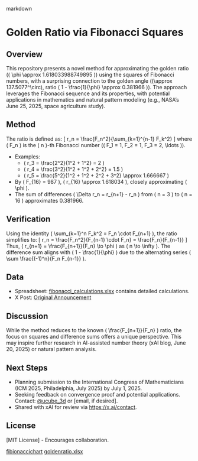 markdown

# Golden Ratio via Fibonacci Squares

## Overview
This repository presents a novel method for approximating the golden ratio (\( \phi \approx 1.618033988749895 \)) using the squares of Fibonacci numbers, with a surprising connection to the golden angle (\(\approx 137.5077^\circ\), ratio \( 1 - \frac{1}{\phi} \approx 0.381966 \)). The approach leverages the Fibonacci sequence and its properties, with potential applications in mathematics and natural pattern modeling (e.g., NASA’s June 25, 2025, space agriculture study).

## Method
The ratio is defined as:
\[
r_n = \frac{F_n^2}{\sum_{k=1}^{n-1} F_k^2}
\]
where \( F_n \) is the \( n \)-th Fibonacci number (\( F_1 = 1, F_2 = 1, F_3 = 2, \ldots \)).
- Examples:
  - \( r_3 = \frac{2^2}{1^2 + 1^2} = 2 \)
  - \( r_4 = \frac{3^2}{1^2 + 1^2 + 2^2} = 1.5 \)
  - \( r_5 = \frac{5^2}{1^2 + 1^2 + 2^2 + 3^2} \approx 1.666667 \)
- By \( F_{16} = 987 \), \( r_{16} \approx 1.618034 \), closely approximating \( \phi \).
- The sum of differences \( \Delta r_n = r_{n+1} - r_n \) from \( n = 3 \) to \( n = 16 \) approximates 0.381966.

## Verification
Using the identity \( \sum_{k=1}^n F_k^2 = F_n \cdot F_{n+1} \), the ratio simplifies to:
\[
r_n = \frac{F_n^2}{F_{n-1} \cdot F_n} = \frac{F_n}{F_{n-1}}
\]
Thus, \( r_{n+1} = \frac{F_{n+1}}{F_n} \to \phi \) as \( n \to \infty \). The difference sum aligns with \( 1 - \frac{1}{\phi} \) due to the alternating series \( \sum \frac{(-1)^n}{F_n F_{n-1}} \).

## Data
- Spreadsheet: [fibonacci_calculations.xlsx](fibonacci_calculations.xlsx) contains detailed calculations.
- X Post: [Original Announcement](https://x.com/ucube_3d/status/1938719631901917453)

## Discussion
While the method reduces to the known \( \frac{F_{n+1}}{F_n} \) ratio, the focus on squares and difference sums offers a unique perspective. This may inspire further research in AI-assisted number theory (xAI blog, June 20, 2025) or natural pattern analysis.

## Next Steps
- Planning submission to the International Congress of Mathematicians (ICM 2025, Philadelphia, July 2025) by July 1, 2025.
- Seeking feedback on convergence proof and potential applications. Contact: [@ucube_3d](https://x.com/ucube_3d) or [email, if desired].
- Shared with xAI for review via https://x.ai/contact.

## License
[MIT License] - Encourages collaboration.

[fibionaccichart](https://github.com/user-attachments/assets/bd02348d-91e7-4875-a0f7-1aeec44d15bc)
[goldenratio.xlsx](https://github.com/user-attachments/files/20958163/goldenratio.xlsx)
